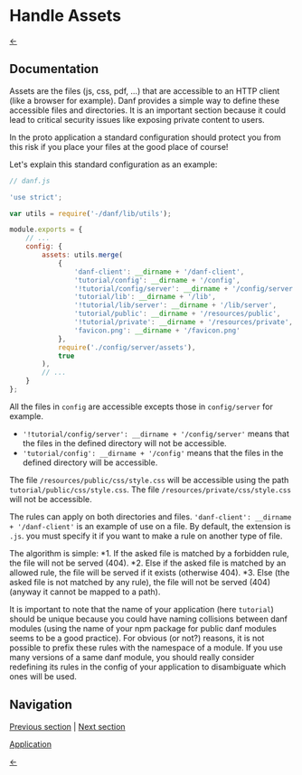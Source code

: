 Handle Assets
=============

[←](index.md)

Documentation
-------------

Assets are the files (js, css, pdf, ...) that are accessible to an HTTP client (like a browser for example).
Danf provides a simple way to define these accessible files and directories. It is an important section because it could lead to critical security issues like exposing private content to users.

In the proto application a standard configuration should protect you from this risk if you place your files at the good place of course!

Let's explain this standard configuration as an example:

```javascript
// danf.js

'use strict';

var utils = require('-/danf/lib/utils');

module.exports = {
    // ...
    config: {
        assets: utils.merge(
            {
                'danf-client': __dirname + '/danf-client',
                'tutorial/config': __dirname + '/config',
                '!tutorial/config/server': __dirname + '/config/server',
                'tutorial/lib': __dirname + '/lib',
                '!tutorial/lib/server': __dirname + '/lib/server',
                'tutorial/public': __dirname + '/resources/public',
                '!tutorial/private': __dirname + '/resources/private',
                'favicon.png': __dirname + '/favicon.png'
            },
            require('./config/server/assets'),
            true
        ),
        // ...
    }
};
```

All the files in `config` are accessible excepts those in `config/server` for example.
* `'!tutorial/config/server': __dirname + '/config/server'` means that the files in the defined directory will not be accessible.
* `'tutorial/config': __dirname + '/config'` means that the files in the defined directory will be accessible.

The file `/resources/public/css/style.css` will be accessible using the path `tutorial/public/css/style.css`.
The file `/resources/private/css/style.css` will not be accessible.

The rules can apply on both directories and files.
`'danf-client': __dirname + '/danf-client'` is an example of use on a file. By default, the extension is `.js`. you must specify it if you want to make a rule on another type of file.

The algorithm is simple:
*1. If the asked file is matched by a forbidden rule, the file will not be served (404).
*2. Else if the asked file is matched by an allowed rule, the file will be served if it exists (otherwise 404).
*3. Else (the asked file is not matched by any rule), the file will not be served (404) (anyway it cannot be mapped to a path).

It is important to note that the name of your application (here `tutorial`) should be unique because you could have naming collisions between danf modules (using the name of your npm package for public danf modules seems to be a good practice). For obvious (or not?) reasons, it is not possible to prefix these rules with the namespace of a module. If you use many versions of a same danf module, you should really consider redefining its rules in the config of your application to disambiguate which ones will be used.

Navigation
----------

[Previous section](events.md) |
 [Next section](ajax-app.md)

[Application](../test/assets.md)

[←](index.md)